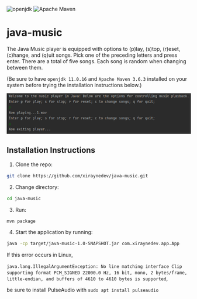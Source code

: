![openjdk](https://img.shields.io/badge/openjdk-11.0.16-informational)
![Apache Maven](https://img.shields.io/badge/Apache%20Maven-3.6.3-red)

# java-music

The Java Music player is equipped with options to (p)lay, (s)top, (r)eset, (c)hange, and (q)uit songs. Pick one of the preceding letters and press enter. There are a total of five songs. Each song is random when changing between them.

(Be sure to have `openjdk 11.0.16` and `Apache Maven 3.6.3` installed on your system before trying the installation instructions below.)

![application screenshot](images/application-screenshot.png)

## Installation Instructions

1. Clone the repo:

```sh
git clone https://github.com/xiraynedev/java-music.git
```

2. Change directory:

```sh
cd java-music
```

3. Run:

```sh
mvn package
```

4. Start the application by running:

```sh
java -cp target/java-music-1.0-SNAPSHOT.jar com.xiraynedev.app.App
```

If this error occurs in Linux,

`java.lang.IllegalArgumentException: No line matching interface Clip supporting format PCM_SIGNED 22000.0 Hz, 16 bit, mono, 2 bytes/frame, little-endian, and buffers of 4610 to 4610 bytes is supported`,

be sure to install PulseAudio with `sudo apt install pulseaudio`
